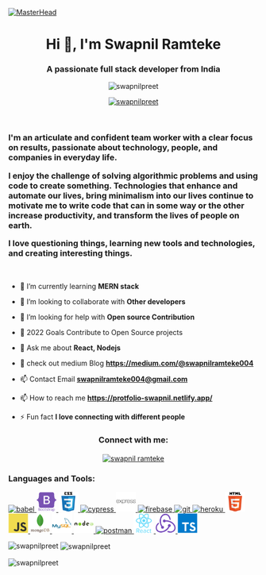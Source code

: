 [![MasterHead](https://miro.medium.com/proxy/1*OF0xEMkWBv-69zvmNs6RDQ.gif)](https://swapnil-protfolio.netlify.app/)

<h1 align="center">Hi 👋, I'm Swapnil Ramteke</h1>
<h3 align="center">A passionate full stack developer from India</h3>

<p align="center"> <img src="https://komarev.com/ghpvc/?username=swapnilpreet&label=Profile%20views&color=0e75b6&style=flat" alt="swapnilpreet" /> </p>

<p align="center" margin="10px"> <a href="https://github.com/ryo-ma/github-profile-trophy"><img src="https://github-profile-trophy.vercel.app/?username=swapnilpreet" alt="swapnilpreet" /></a> </p>

<p align="left"> <a href="https://twitter.com/" target="blank"><img src="https://img.shields.io/twitter/follow/?logo=twitter&style=for-the-badge" alt="" /></a> </p>

<h3>I'm an articulate and confident team worker with a clear focus on results, passionate about technology, people, and companies in everyday life. 


I enjoy the challenge of solving algorithmic problems and using code to create something. Technologies that enhance and automate our lives, bring minimalism into our lives continue to motivate me to write code that can in some way or the other increase productivity, and transform the lives of people on earth.

I love questioning things, learning new tools and technologies, and creating interesting things.</h3>
</br>

- 🌱 I’m currently learning **MERN stack**

- 👯 I’m looking to collaborate with **Other developers**

- 🤝 I’m looking for help with **Open source Contribution**

- 📝 2022 Goals Contribute to Open Source projects

- 💬 Ask me about **React, Nodejs**

- 📝 check out medium Blog **https://medium.com/@swapnilramteke004**

- 📫 Contact Email **swapnilramteke004@gmail.com**

- 📫 How to reach me **https://protfolio-swapnil.netlify.app/**

- ⚡ Fun fact **I love connecting with different people**

<h3 align="center">Connect with me:</h3>
<p align="center">
<a href="https://linkedin.com/in/swapnil ramteke" target="blank"><img align="center" src="https://raw.githubusercontent.com/rahuldkjain/github-profile-readme-generator/master/src/images/icons/Social/linked-in-alt.svg" alt="swapnil ramteke" height="30" width="40" /></a>
</p>

<h3 align="left">Languages and Tools:</h3>
<p align="left"> <a href="https://babeljs.io/" target="_blank" rel="noreferrer"> <img src="https://www.vectorlogo.zone/logos/babeljs/babeljs-icon.svg" alt="babel" width="40" height="40"/> </a> <a href="https://getbootstrap.com" target="_blank" rel="noreferrer"> <img src="https://raw.githubusercontent.com/devicons/devicon/master/icons/bootstrap/bootstrap-plain-wordmark.svg" alt="bootstrap" width="40" height="40"/> </a> <a href="https://www.w3schools.com/css/" target="_blank" rel="noreferrer"> <img src="https://raw.githubusercontent.com/devicons/devicon/master/icons/css3/css3-original-wordmark.svg" alt="css3" width="40" height="40"/> </a> <a href="https://www.cypress.io" target="_blank" rel="noreferrer"> <img src="https://raw.githubusercontent.com/simple-icons/simple-icons/6e46ec1fc23b60c8fd0d2f2ff46db82e16dbd75f/icons/cypress.svg" alt="cypress" width="40" height="40"/> </a> <a href="https://expressjs.com" target="_blank" rel="noreferrer"> <img src="https://raw.githubusercontent.com/devicons/devicon/master/icons/express/express-original-wordmark.svg" alt="express" width="40" height="40"/> </a> <a href="https://firebase.google.com/" target="_blank" rel="noreferrer"> <img src="https://www.vectorlogo.zone/logos/firebase/firebase-icon.svg" alt="firebase" width="40" height="40"/> </a> <a href="https://git-scm.com/" target="_blank" rel="noreferrer"> <img src="https://www.vectorlogo.zone/logos/git-scm/git-scm-icon.svg" alt="git" width="40" height="40"/> </a> <a href="https://heroku.com" target="_blank" rel="noreferrer"> <img src="https://www.vectorlogo.zone/logos/heroku/heroku-icon.svg" alt="heroku" width="40" height="40"/> </a> <a href="https://www.w3.org/html/" target="_blank" rel="noreferrer"> <img src="https://raw.githubusercontent.com/devicons/devicon/master/icons/html5/html5-original-wordmark.svg" alt="html5" width="40" height="40"/> </a> <a href="https://developer.mozilla.org/en-US/docs/Web/JavaScript" target="_blank" rel="noreferrer"> <img src="https://raw.githubusercontent.com/devicons/devicon/master/icons/javascript/javascript-original.svg" alt="javascript" width="40" height="40"/> </a> <a href="https://www.mongodb.com/" target="_blank" rel="noreferrer"> <img src="https://raw.githubusercontent.com/devicons/devicon/master/icons/mongodb/mongodb-original-wordmark.svg" alt="mongodb" width="40" height="40"/> </a> <a href="https://www.mysql.com/" target="_blank" rel="noreferrer"> <img src="https://raw.githubusercontent.com/devicons/devicon/master/icons/mysql/mysql-original-wordmark.svg" alt="mysql" width="40" height="40"/> </a> <a href="https://nodejs.org" target="_blank" rel="noreferrer"> <img src="https://raw.githubusercontent.com/devicons/devicon/master/icons/nodejs/nodejs-original-wordmark.svg" alt="nodejs" width="40" height="40"/> </a> <a href="https://postman.com" target="_blank" rel="noreferrer"> <img src="https://www.vectorlogo.zone/logos/getpostman/getpostman-icon.svg" alt="postman" width="40" height="40"/> </a> <a href="https://reactjs.org/" target="_blank" rel="noreferrer"> <img src="https://raw.githubusercontent.com/devicons/devicon/master/icons/react/react-original-wordmark.svg" alt="react" width="40" height="40"/> </a> <a href="https://redux.js.org" target="_blank" rel="noreferrer"> <img src="https://raw.githubusercontent.com/devicons/devicon/master/icons/redux/redux-original.svg" alt="redux" width="40" height="40"/> </a> <a href="https://www.typescriptlang.org/" target="_blank" rel="noreferrer"> <img src="https://raw.githubusercontent.com/devicons/devicon/master/icons/typescript/typescript-original.svg" alt="typescript" width="40" height="40"/> </a> </p>

<p><img align="left" src="https://github-readme-stats.vercel.app/api/top-langs?username=swapnilpreet&show_icons=true&locale=en&layout=compact" alt="swapnilpreet" /></p>

<p>&nbsp;<img align="center" src="https://github-readme-stats.vercel.app/api?username=swapnilpreet&show_icons=true&locale=en" alt="swapnilpreet" /></p>

<p><img align="center" src="https://github-readme-streak-stats.herokuapp.com/?user=swapnilpreet&" alt="swapnilpreet" /></p>
